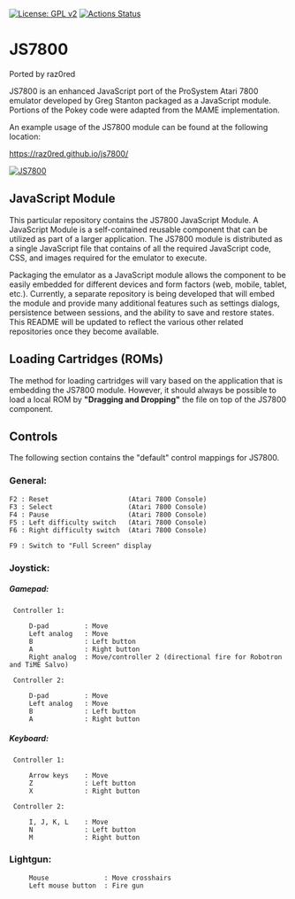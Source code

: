 [![License: GPL v2](https://img.shields.io/badge/License-GPL%20v2-blue.svg)](https://www.gnu.org/licenses/old-licenses/gpl-2.0.en.html)
[![Actions Status](https://github.com/raz0red/js7800/workflows/Build/badge.svg)](https://github.com/raz0red/js7800/actions)

# JS7800

Ported by raz0red

JS7800 is an enhanced JavaScript port of the ProSystem Atari 7800 emulator developed by Greg Stanton packaged as a JavaScript module.
Portions of the Pokey code were adapted from the MAME implementation.

An example usage of the JS7800 module can be found at the following location:

https://raz0red.github.io/js7800/

[![JS7800](https://github.com/raz0red/js7800/raw/master/screenshots/screenshot.png)](https://raz0red.github.io/js7800/)

## JavaScript Module

This particular repository contains the JS7800 JavaScript Module. A JavaScript Module is a self-contained reusable component that can be utilized as part of a larger application. The JS7800 module is distributed as a single JavaScript file that contains of all the required JavaScript code, CSS, and images required for the emulator to execute. 

Packaging the emulator as a JavaScript module allows the component to be easily embedded for different devices and form factors (web, mobile, tablet, etc.). Currently, a separate repository is being developed that will embed the module and provide many additional features such as settings dialogs, persistence between sessions, and the ability to save and restore states. This README will be updated to reflect the various other related repositories once they become available.

## Loading Cartridges (ROMs)

The method for loading cartridges will vary based on the application that is embedding the JS7800 module. However, it should always be possible to load a local ROM by **"Dragging and Dropping"** the file on top of the JS7800 component. 

## Controls

The following section contains the "default" control mappings for JS7800.

### General:
  
    F2 : Reset                    (Atari 7800 Console)
    F3 : Select                   (Atari 7800 Console)
    F4 : Pause                    (Atari 7800 Console)
    F5 : Left difficulty switch   (Atari 7800 Console)
    F6 : Right difficulty switch  (Atari 7800 Console)

    F9 : Switch to "Full Screen" display
                    
### Joystick:
    
##### Gamepad:

     Controller 1:
     
         D-pad         : Move
         Left analog   : Move
         B             : Left button
         A             : Right button
         Right analog  : Move/controller 2 (directional fire for Robotron and TiME Salvo)
       
     Controller 2:
     
         D-pad         : Move
         Left analog   : Move
         B             : Left button
         A             : Right button
    
##### Keyboard:
    
     Controller 1:
     
         Arrow keys    : Move
         Z             : Left button
         X             : Right button
       
     Controller 2:
     
         I, J, K, L    : Move
         N             : Left button
         M             : Right button

### Lightgun:

         Mouse              : Move crosshairs
         Left mouse button  : Fire gun
    
